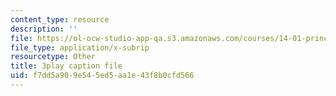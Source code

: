 ```yaml
---
content_type: resource
description: ''
file: https://ol-ocw-studio-app-qa.s3.amazonaws.com/courses/14-01-principles-of-microeconomics-fall-2018/f7dd5a909e545ed5aa1e43f8b0cfd566_hm5zqBPsRJM.vtt
file_type: application/x-subrip
resourcetype: Other
title: 3play caption file
uid: f7dd5a90-9e54-5ed5-aa1e-43f8b0cfd566
---
```

